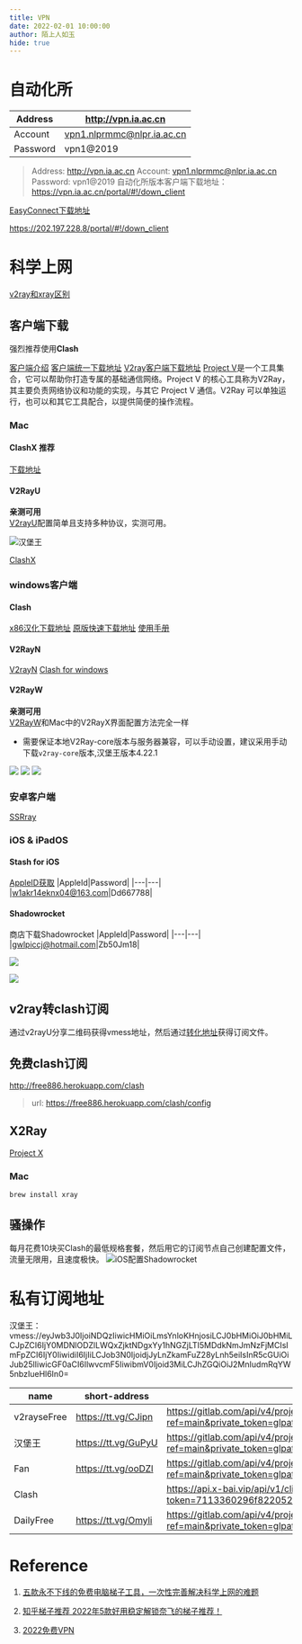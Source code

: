 ```yaml
---
title: VPN
date: 2022-02-01 10:00:00
author: 陌上人如玉
hide: true 
---
```


# 自动化所

| Address  | http://vpn.ia.ac.cn        |
| -------- | -------------------------- |
| Account  | vpn1.nlprmmc@nlpr.ia.ac.cn |
| Password | vpn1@2019                  |

> Address:     http://vpn.ia.ac.cn
> Account:     vpn1.nlprmmc@nlpr.ia.ac.cn
> Password:   vpn1@2019
> 自动化所版本客户端下载地址：https://vpn.ia.ac.cn/portal/#!/down_client


[EasyConnect下载地址](http://download.sangfor.com.cn/download/product/sslvpn/pkg/mac_ec_sp/EasyConnect.dmg)

https://202.197.228.8/portal/#!/down_client

# 科学上网

[v2ray和xray区别](https://www.vjsun.com/656.html#:~:text=%E8%AF%A6%E7%BB%86%E4%B8%80%E7%82%B9%E8%AF%B4%EF%BC%8CXray%E5%92%8CV2ray%E5%8C%BA%E5%88%AB%E5%A6%82%E4%B8%8B%EF%BC%9A%20Xray%E6%98%AFV2ray%E7%9A%84%E4%B8%80%E4%B8%AA%E5%88%86%E6%94%AF%20%28Fork%29%20%E3%80%82,Xray%E9%A1%B9%E7%9B%AE%E5%9F%BA%E4%BA%8EV2ray%E8%80%8C%E6%9D%A5%EF%BC%8C%E5%85%B6%E6%94%AF%E6%8C%81%E5%B9%B6%E4%B8%94%E5%85%BC%E5%AE%B9V2ray%E7%9A%84%E9%85%8D%E7%BD%AE%EF%BC%9B%20Xray%E6%98%AFV2ray%E7%9A%84%E8%B6%85%E9%9B%86%20%E3%80%82%20%E8%99%BD%E7%84%B6%E6%9C%80%E6%96%B0%E7%89%88V2ray%E5%88%A0%E9%99%A4%E4%BA%86XTLS%EF%BC%8C%E4%BD%86%E4%BB%8D%E4%BF%9D%E7%95%99VLESS%E5%8D%8F%E8%AE%AE%E3%80%82)

## 客户端下载
强烈推荐使用**Clash**

[客户端介绍](https://www.v2ray.com/awesome/tools.html)
[客户端统一下载地址](https://v2rayse.com/client)
[V2ray客户端下载地址](https://xtrojan.org/client/v2ray-client/v2ray-client-download.html)
[Project V](https://www.v2ray.com/)是一个工具集合，它可以帮助你打造专属的基础通信网络。Project V 的核心工具称为V2Ray，其主要负责网络协议和功能的实现，与其它 Project V 通信。V2Ray 可以单独运行，也可以和其它工具配合，以提供简便的操作流程。

### Mac
#### ClashX 推荐
[下载地址]()
#### V2RayU
**亲测可用**  
[V2rayU](https://github.com/yanue/V2rayU/releases)配置简单且支持多种协议，实测可用。

![汉堡王](https://raw.githubusercontent.com/ConanSteve/images/master/blog/202208291550641.png)

[ClashX](https://github.com/yichengchen/clashX/releases) 

### windows客户端

#### Clash
[x86汉化下载地址](https://dmit.clash.one/app/Clash.for.Windows.Setup.0.19.26.exe)
[原版快速下载地址](https://dmit.clash.one/app/Clash.for.Windows.Setup.0.19.24.exe)
[使用手册](https://docs.cfw.lbyczf.com/)


#### V2RayN
[V2rayN](https://github.com/2dust/v2rayN/releases)
[Clash for windows](https://github.com/Fndroid/clash_for_windows_pkg/releases)

#### V2RayW
**亲测可用**  
[V2RayW]()和Mac中的V2RayX界面配置方法完全一样
* 需要保证本地V2Ray-core版本与服务器兼容，可以手动设置，建议采用手动下载`v2ray-core`版本,汉堡王版本4.22.1


![](https://raw.githubusercontent.com/ConanSteve/images/master/blog/202208291827783.png)
![](https://raw.githubusercontent.com/ConanSteve/images/master/blog/202208291829440.png)
![](https://raw.githubusercontent.com/ConanSteve/images/master/blog/202208291829696.png)

### 安卓客户端
[SSRray](https://github.com/xxf098/shadowsocksr-v2ray-trojan-android/releases)

### iOS & iPadOS

#### Stash for iOS
[AppleID获取](https://www.molioo.com/71.html)
|AppleId|Password|
|---|---|
|w1akr14eknx04@163.com|Dd667788|

#### Shadowrocket
商店下载Shadowrocket
|AppleId|Password|
|---|---|
|gwlpiccj@hotmail.com|Zb50Jm18|

![](https://raw.githubusercontent.com/ConanSteve/images/master/blog/202208291729221.PNG)

![](https://raw.githubusercontent.com/ConanSteve/images/master/blog/202208291733038.PNG)

## v2ray转clash订阅
通过v2rayU分享二维码获得vmess地址，然后通过[转化地址](https://v2rayse.com/v2ray-clash/)获得订阅文件。

## 免费clash订阅
http://free886.herokuapp.com/clash
> url: https://free886.herokuapp.com/clash/config
> 
>
>

## X2Ray

[Project X](https://xtls.github.io/)

### Mac
`brew install xray`

## 骚操作
每月花费10块买Clash的最低规格套餐，然后用它的订阅节点自己创建配置文件，流量无限用，且速度极快。
![iOS配置Shadowrocket](https://raw.githubusercontent.com/ConanSteve/images/master/blog/202208292224657.jpeg)


# 私有订阅地址
汉堡王：vmess://eyJwb3J0IjoiNDQzIiwicHMiOiLmsYnloKHnjosiLCJ0bHMiOiJ0bHMiLCJpZCI6IjY0MDNlODZlLWQxZjktNDgxYy1hNGZjLTI5MDdkNmJmNzFjMCIsImFpZCI6IjY0IiwidiI6IjIiLCJob3N0IjoidjJyLnZkamFuZ28yLnh5eiIsInR5cGUiOiJub25lIiwicGF0aCI6IlwvcmF5IiwibmV0Ijoid3MiLCJhZGQiOiJ2MnIudmRqYW5nbzIueHl6In0=


| name | short-address| address |
|---|---|---|
| v2rayseFree |https://tt.vg/CJipn|  https://gitlab.com/api/v4/projects/38979113/repository/files/data%2Fclash%2Fv2rayseFree.yaml/raw?ref=main&private_token=glpat-698Yxysf8YsXyru98M1S|
|汉堡王|https://tt.vg/GuPyU|https://gitlab.com/api/v4/projects/38979113/repository/files/data%2Fclash%2FBurgerKing.yaml/raw?ref=main&private_token=glpat-698Yxysf8YsXyru98M1S|
|Fan|https://tt.vg/ooDZl	|https://gitlab.com/api/v4/projects/38979113/repository/files/data%2Fclash%2Ffan.yaml/raw?ref=main&private_token=glpat-698Yxysf8YsXyru98M1S|
|Clash||https://api.x-bai.vip/api/v1/client/subscribe?token=7113360296f8220522a45ace626959a2&flag=clash|
|DailyFree|https://tt.vg/Omyli|https://gitlab.com/api/v4/projects/38979113/repository/files/data%2Fclash%2FDailyFree.yaml/raw?ref=main&private_token=glpat-698Yxysf8YsXyru98M1S|




# Reference
1. [五款永不下线的免费电脑梯子工具，一次性完善解决科学上网的难题](https://blog.xinmedia.com/article/202357)

2. [知乎梯子推荐 2022年5款好用稳定解锁奈飞的梯子推荐！](https://www.gaofumei.net/meirifuli/11236.html)

3. [2022免费VPN](https://zh.safetydetectives.com/blog/best-really-free-vpns-zh/)




